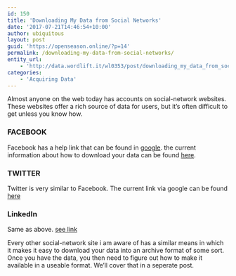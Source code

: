 ```yaml
---
id: 150
title: 'Downloading My Data from Social Networks'
date: '2017-07-21T14:46:54+10:00'
author: ubiquitous
layout: post
guid: 'https://openseason.online/?p=14'
permalink: /downloading-my-data-from-social-networks/
entity_url:
    - 'http://data.wordlift.it/wl0353/post/downloading_my_data_from_social_networks'
categories:
    - 'Acquiring Data'
---
```


Almost anyone on the web today has accounts on social-network websites. These websites offer a rich source of data for users, but it’s often difficult to get unless you know how.

### FACEBOOK

Facebook has a help link that can be found in [google](http://lmgtfy.com/?q=how+to+download+my+facebook+data). the current information about how to download your data can be found [here](https://www.facebook.com/help/131112897028467).

### TWITTER

Twitter is very similar to Facebook. The current link via google can be found [here](http://lmgtfy.com/?q=how+to+download+my+twitter+data)

### LinkedIn

Same as above. [see link](http://lmgtfy.com/?q=download+my+linkedin+data)

Every other social-network site i am aware of has a similar means in which it makes it easy to download your data into an archive format of some sort. Once you have the data, you then need to figure out how to make it available in a useable format. We’ll cover that in a seperate post.